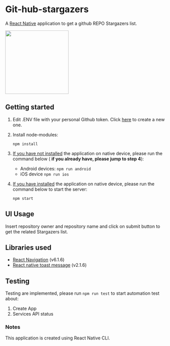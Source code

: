 # Git-hub-stargazers

A [React Native](https://facebook.github.io/react-native) application to get a github REPO Stargazers list.

<p>
  <img src="https://res.cloudinary.com/ddkjggkaz/image/upload/v1680541350/ezgif.com-resize-min_y8cp2f.gif" width="200"/></br>
</p>

## Getting started

1. Edit .ENV file with your personal Github token. Click [here](https://docs.github.com/en/authentication/keeping-your-account-and-data-secure/creating-a-personal-access-token) to create a new one.

2. Install node-modules:

    `npm install`

3. <ins>If you have not installed</ins> the application on native device, please run the command below ( **if you already have, please jump to step 4**):
    - Android devices: `npm run android`
    - iOS device `npm run ios`

4. <ins>If you have installed</ins> the application on native device, please run the command below to start the server:

    `npm start`

## UI Usage

Insert repository owner and repository name and click on submit button to get the related Stargazers list.

## Libraries used

* [React Navigation](https://reactnavigation.org/) (v6.1.6)
* [React native toast message](https://github.com/calintamas/react-native-toast-message) (v2.1.6)

## Testing

Testing are implemented, please run `npm run test` to start automation test about:

1. Create App
2. Services API status

### Notes

This application is created using React Native CLI.